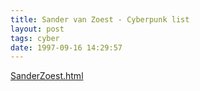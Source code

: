 ```yaml
---
title: Sander van Zoest - Cyberpunk list
layout: post
tags: cyber
date: 1997-09-16 14:29:57
---
```

<a target="_blank" href="/back/SanderZoest/SanderZoest.html">SanderZoest.html</a>
